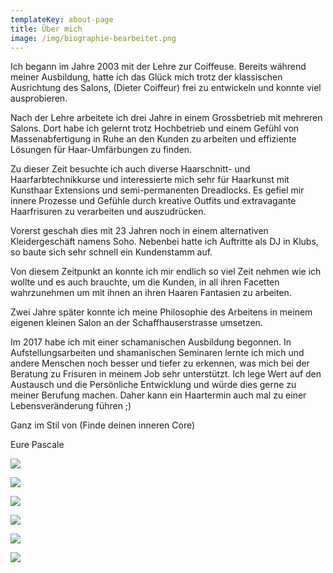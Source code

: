 ```yaml
---
templateKey: about-page
title: Über mich
image: /img/biographie-bearbeitet.png
---
```

Ich begann im Jahre 2003 mit der Lehre zur Coiffeuse. Bereits während meiner Ausbildung, hatte ich das Glück mich trotz der klassischen Ausrichtung des Salons, (Dieter Coiffeur) frei zu entwickeln und konnte viel ausprobieren.

Nach der Lehre arbeitete ich drei Jahre in einem Grossbetrieb mit mehreren Salons. Dort habe ich gelernt trotz Hochbetrieb und einem Gefühl von Massenabfertigung in Ruhe an den Kunden zu arbeiten und effiziente Lösungen für Haar-Umfärbungen zu finden. 

Zu dieser Zeit besuchte ich auch diverse Haarschnitt- und Haarfarbtechnikkurse und interessierte mich sehr für Haarkunst mit Kunsthaar Extensions und semi-permanenten Dreadlocks. Es gefiel mir innere Prozesse und Gefühle durch kreative Outfits und extravagante Haarfrisuren zu verarbeiten und auszudrücken.

Vorerst geschah dies mit 23 Jahren noch in einem alternativen Kleidergeschäft namens Soho. Nebenbei hatte ich Auftritte als DJ in Klubs, so baute sich sehr schnell ein Kundenstamm auf.

Von diesem Zeitpunkt an konnte ich mir endlich so viel Zeit nehmen wie ich wollte und es auch brauchte, um die Kunden, in all ihren Facetten wahrzunehmen um mit ihnen an ihren Haaren Fantasien zu arbeiten.

Zwei Jahre später konnte ich meine Philosophie des Arbeitens in meinem eigenen kleinen Salon an der Schaffhauserstrasse umsetzen.

Im 2017 habe ich mit einer schamanischen Ausbildung begonnen. In Aufstellungsarbeiten und shamanischen Seminaren lernte ich mich und andere Menschen noch besser und tiefer zu erkennen, was mich bei der Beratung zu Frisuren in meinem Job sehr unterstützt. Ich lege Wert auf den Austausch und die Persönliche Entwicklung und würde dies gerne zu meiner Berufung machen. Daher kann ein Haartermin auch mal zu einer Lebensveränderung führen ;) 

Ganz im Stil von (Finde deinen inneren Core)

Eure Pascale

![](/img/haircore_sws_386023_0.jpg)

![](/img/haircore_sws_386023_13.jpg)

![](/img/haircore_sws_386023_4_.jpg)

![](/img/haircore_sws_386023_4_1.jpg)

![](/img/haircore_sws_386023_4_2.jpg)

![](/img/haircore_sws_386023_4_4.jpg)
